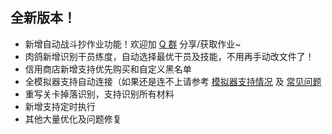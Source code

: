 ## 全新版本！

- 新增自动战斗抄作业功能！欢迎加 [Q 群](https://jq.qq.com/?_wv=1027&k=ICIzu7lv) 分享/获取作业~
- 肉鸽新增识别干员练度，自动选择最优干员及技能，不用再手动改文件了！
- 信用商店新增支持优先购买和自定义黑名单
- 全模拟器支持自动连接（如果还是连不上请参考 [模拟器支持情况](https://github.com/MaaAssistantArknights/MaaAssistantArknights/blob/master/docs/%E6%A8%A1%E6%8B%9F%E5%99%A8%E6%94%AF%E6%8C%81.md) 及 [常见问题](https://github.com/MaaAssistantArknights/MaaAssistantArknights/blob/master/docs/%E5%B8%B8%E8%A7%81%E9%97%AE%E9%A2%98.md#%E8%BF%9E%E6%8E%A5%E9%94%99%E8%AF%AF%E4%B8%8D%E7%9F%A5%E9%81%93-adb-%E8%B7%AF%E5%BE%84%E6%80%8E%E4%B9%88%E5%A1%AB%E5%86%99)
- 重写关卡掉落识别，支持识别所有材料
- 新增支持定时执行
- 其他大量优化及问题修复
